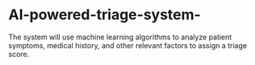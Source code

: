 # AI-powered-triage-system-
The system will use machine learning algorithms to analyze patient symptoms, medical history, and other relevant factors to assign a triage score.
